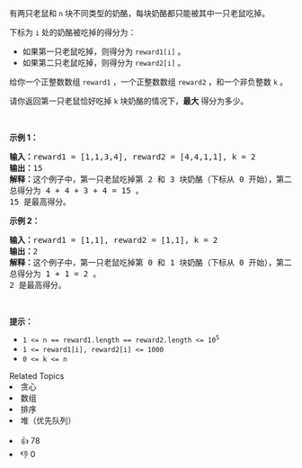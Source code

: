 <p>有两只老鼠和&nbsp;<code>n</code>&nbsp;块不同类型的奶酪，每块奶酪都只能被其中一只老鼠吃掉。</p>

<p>下标为 <code>i</code>&nbsp;处的奶酪被吃掉的得分为：</p>

<ul> 
 <li>如果第一只老鼠吃掉，则得分为&nbsp;<code>reward1[i]</code>&nbsp;。</li> 
 <li>如果第二只老鼠吃掉，则得分为&nbsp;<code>reward2[i]</code>&nbsp;。</li> 
</ul>

<p>给你一个正整数数组&nbsp;<code>reward1</code>&nbsp;，一个正整数数组&nbsp;<code>reward2</code>&nbsp;，和一个非负整数&nbsp;<code>k</code>&nbsp;。</p>

<p>请你返回第一只老鼠恰好吃掉 <code>k</code>&nbsp;块奶酪的情况下，<strong>最大</strong>&nbsp;得分为多少。</p>

<p>&nbsp;</p>

<p><strong>示例 1：</strong></p>

<pre>
<b>输入：</b>reward1 = [1,1,3,4], reward2 = [4,4,1,1], k = 2
<b>输出：</b>15
<b>解释：</b>这个例子中，第一只老鼠吃掉第 2&nbsp;和 3 块奶酪（下标从 0 开始），第二只老鼠吃掉第 0 和 1 块奶酪。
总得分为 4 + 4 + 3 + 4 = 15 。
15 是最高得分。
</pre>

<p><strong>示例 2：</strong></p>

<pre>
<b>输入：</b>reward1 = [1,1], reward2 = [1,1], k = 2
<b>输出：</b>2
<b>解释：</b>这个例子中，第一只老鼠吃掉第 0 和 1 块奶酪（下标从 0 开始），第二只老鼠不吃任何奶酪。
总得分为 1 + 1 = 2 。
2 是最高得分。
</pre>

<p>&nbsp;</p>

<p><strong>提示：</strong></p>

<ul> 
 <li><code>1 &lt;= n == reward1.length == reward2.length &lt;= 10<sup>5</sup></code></li> 
 <li><code>1 &lt;= reward1[i],&nbsp;reward2[i] &lt;= 1000</code></li> 
 <li><code>0 &lt;= k &lt;= n</code></li> 
</ul>

<div><div>Related Topics</div><div><li>贪心</li><li>数组</li><li>排序</li><li>堆（优先队列）</li></div></div><br><div><li>👍 78</li><li>👎 0</li></div>